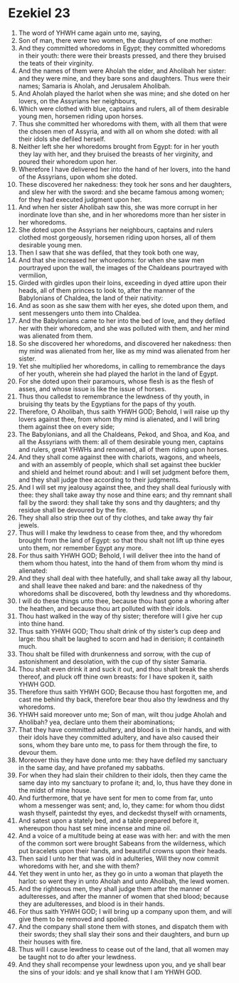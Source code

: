 ﻿# Ezekiel 23
1. The word of YHWH came again unto me, saying, 
2. Son of man, there were two women, the daughters of one mother: 
3. And they committed whoredoms in Egypt; they committed whoredoms in their youth: there were their breasts pressed, and there they bruised the teats of their virginity. 
4. And the names of them were Aholah the elder, and Aholibah her sister: and they were mine, and they bare sons and daughters. Thus were their names; Samaria is Aholah, and Jerusalem Aholibah. 
5. And Aholah played the harlot when she was mine; and she doted on her lovers, on the Assyrians her neighbours, 
6. Which were clothed with blue, captains and rulers, all of them desirable young men, horsemen riding upon horses. 
7. Thus she committed her whoredoms with them, with all them that were the chosen men of Assyria, and with all on whom she doted: with all their idols she defiled herself. 
8. Neither left she her whoredoms brought from Egypt: for in her youth they lay with her, and they bruised the breasts of her virginity, and poured their whoredom upon her. 
9. Wherefore I have delivered her into the hand of her lovers, into the hand of the Assyrians, upon whom she doted. 
10. These discovered her nakedness: they took her sons and her daughters, and slew her with the sword: and she became famous among women; for they had executed judgment upon her. 
11. And when her sister Aholibah saw this, she was more corrupt in her inordinate love than she, and in her whoredoms more than her sister in her whoredoms. 
12. She doted upon the Assyrians her neighbours, captains and rulers clothed most gorgeously, horsemen riding upon horses, all of them desirable young men. 
13. Then I saw that she was defiled, that they took both one way, 
14. And that she increased her whoredoms: for when she saw men pourtrayed upon the wall, the images of the Chaldeans pourtrayed with vermilion, 
15. Girded with girdles upon their loins, exceeding in dyed attire upon their heads, all of them princes to look to, after the manner of the Babylonians of Chaldea, the land of their nativity: 
16. And as soon as she saw them with her eyes, she doted upon them, and sent messengers unto them into Chaldea. 
17. And the Babylonians came to her into the bed of love, and they defiled her with their whoredom, and she was polluted with them, and her mind was alienated from them. 
18. So she discovered her whoredoms, and discovered her nakedness: then my mind was alienated from her, like as my mind was alienated from her sister. 
19. Yet she multiplied her whoredoms, in calling to remembrance the days of her youth, wherein she had played the harlot in the land of Egypt. 
20. For she doted upon their paramours, whose flesh is as the flesh of asses, and whose issue is like the issue of horses. 
21. Thus thou calledst to remembrance the lewdness of thy youth, in bruising thy teats by the Egyptians for the paps of thy youth. 
22.  Therefore, O Aholibah, thus saith YHWH GOD; Behold, I will raise up thy lovers against thee, from whom thy mind is alienated, and I will bring them against thee on every side; 
23. The Babylonians, and all the Chaldeans, Pekod, and Shoa, and Koa, and all the Assyrians with them: all of them desirable young men, captains and rulers, great YHWHs and renowned, all of them riding upon horses. 
24. And they shall come against thee with chariots, wagons, and wheels, and with an assembly of people, which shall set against thee buckler and shield and helmet round about: and I will set judgment before them, and they shall judge thee according to their judgments. 
25. And I will set my jealousy against thee, and they shall deal furiously with thee: they shall take away thy nose and thine ears; and thy remnant shall fall by the sword: they shall take thy sons and thy daughters; and thy residue shall be devoured by the fire. 
26. They shall also strip thee out of thy clothes, and take away thy fair jewels. 
27. Thus will I make thy lewdness to cease from thee, and thy whoredom brought from the land of Egypt: so that thou shalt not lift up thine eyes unto them, nor remember Egypt any more. 
28. For thus saith YHWH GOD; Behold, I will deliver thee into the hand of them whom thou hatest, into the hand of them from whom thy mind is alienated: 
29. And they shall deal with thee hatefully, and shall take away all thy labour, and shall leave thee naked and bare: and the nakedness of thy whoredoms shall be discovered, both thy lewdness and thy whoredoms. 
30. I will do these things unto thee, because thou hast gone a whoring after the heathen, and because thou art polluted with their idols. 
31. Thou hast walked in the way of thy sister; therefore will I give her cup into thine hand. 
32. Thus saith YHWH GOD; Thou shalt drink of thy sister’s cup deep and large: thou shalt be laughed to scorn and had in derision; it containeth much. 
33. Thou shalt be filled with drunkenness and sorrow, with the cup of astonishment and desolation, with the cup of thy sister Samaria. 
34. Thou shalt even drink it and suck it out, and thou shalt break the sherds thereof, and pluck off thine own breasts: for I have spoken it, saith YHWH GOD. 
35. Therefore thus saith YHWH GOD; Because thou hast forgotten me, and cast me behind thy back, therefore bear thou also thy lewdness and thy whoredoms. 
36.  YHWH said moreover unto me; Son of man, wilt thou judge Aholah and Aholibah? yea, declare unto them their abominations; 
37. That they have committed adultery, and blood is in their hands, and with their idols have they committed adultery, and have also caused their sons, whom they bare unto me, to pass for them through the fire, to devour them. 
38. Moreover this they have done unto me: they have defiled my sanctuary in the same day, and have profaned my sabbaths. 
39. For when they had slain their children to their idols, then they came the same day into my sanctuary to profane it; and, lo, thus have they done in the midst of mine house. 
40. And furthermore, that ye have sent for men to come from far, unto whom a messenger was sent; and, lo, they came: for whom thou didst wash thyself, paintedst thy eyes, and deckedst thyself with ornaments, 
41. And satest upon a stately bed, and a table prepared before it, whereupon thou hast set mine incense and mine oil. 
42. And a voice of a multitude being at ease was with her: and with the men of the common sort were brought Sabeans from the wilderness, which put bracelets upon their hands, and beautiful crowns upon their heads. 
43. Then said I unto her that was old in adulteries, Will they now commit whoredoms with her, and she with them? 
44. Yet they went in unto her, as they go in unto a woman that playeth the harlot: so went they in unto Aholah and unto Aholibah, the lewd women. 
45.  And the righteous men, they shall judge them after the manner of adulteresses, and after the manner of women that shed blood; because they are adulteresses, and blood is in their hands. 
46. For thus saith YHWH GOD; I will bring up a company upon them, and will give them to be removed and spoiled. 
47. And the company shall stone them with stones, and dispatch them with their swords; they shall slay their sons and their daughters, and burn up their houses with fire. 
48. Thus will I cause lewdness to cease out of the land, that all women may be taught not to do after your lewdness. 
49. And they shall recompense your lewdness upon you, and ye shall bear the sins of your idols: and ye shall know that I am YHWH GOD. 
